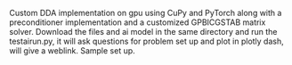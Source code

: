 Custom DDA implementation on gpu using CuPy and PyTorch along with a preconditioner implementation and a customized GPBICGSTAB matrix solver. Download the files and ai model in the same directory and run the testairun.py, it will ask questions for problem set up and plot in plotly dash, will give a weblink. Sample set up.
